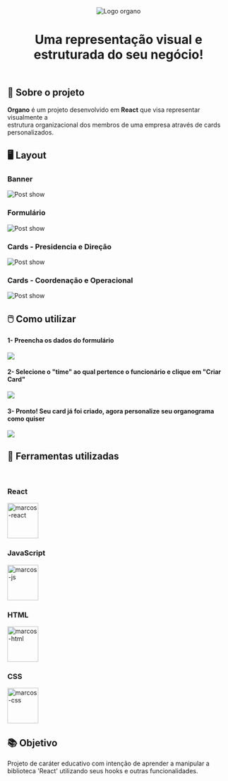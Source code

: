 <header>
<img alt="Logo organo" src='./public/imgs/imagens/logorgano2.png'/>
<h1>Uma representação visual e estruturada do seu negócio!</h1>
</header>

## 📖 Sobre o projeto
 **Organo** é um projeto desenvolvido em **React** que visa representar visualmente a</br>
 estrutura organizacional dos membros de uma empresa através de cards personalizados.
 
 ## 🖥️ Layout 
 
 ### Banner
 ![Post show](https://github.com/marquenrique/organo/blob/master/public/imgs/imagens/print1.png)
 ### Formulário
 ![Post show](https://github.com/marquenrique/organo/blob/master/public/imgs/imagens/print2.png)
 ### Cards - Presidencia e Direção
 ![Post show](https://github.com/marquenrique/organo/blob/master/public/imgs/imagens/print3.png)
 ### Cards - Coordenação e Operacional
 ![Post show](https://github.com/marquenrique/organo/blob/master/public/imgs/imagens/print4.png)
 
 ## 🖱️ Como utilizar
 <div>
 <h4>1- Preencha os dados do formulário</h4>
 <img src="./public/imgs/imagens/formu.png"/>
 </div>
 
 <div>
 <h4>2- Selecione o "time" ao qual pertence o funcionário e clique em "Criar Card"</h4>
 <img src="./public/imgs/imagens/escolha.png"/>
 </div>
 
 <div>
 <h4>3- Pronto! Seu card já foi criado, agora personalize seu organograma como quiser</h4>
 <img src="./public/imgs/imagens/card.png"/>
 </div>
 
 
 ## 🔨 Ferramentas utilizadas
 <div display=inline><br>
 <h3> React </h3>
<img align="center" alt="marcos-react" height="80" width="70" src="https://cdn.jsdelivr.net/gh/devicons/devicon/icons/react/react-original.svg"/>
 <h3> JavaScript </h3>
<img align="center" alt="marcos-js" height="80" width="70" src="https://cdn.jsdelivr.net/gh/devicons/devicon/icons/javascript/javascript-original.svg"/>
<h3> HTML </h3>
<img align="center" alt="marcos-html" height="80" width="70" src="https://cdn.jsdelivr.net/gh/devicons/devicon/icons/html5/html5-plain.svg"/>
<h3> CSS </h3>
<img align="center" alt="marcos-css" height="80" width="70" src="https://cdn.jsdelivr.net/gh/devicons/devicon/icons/css3/css3-original.svg"/>
</div>

## 📚 Objetivo 
Projeto de caráter educativo com intenção de aprender a manipular a biblioteca 'React' utilizando seus hooks e outras funcionalidades.



